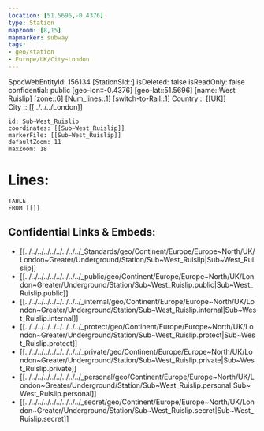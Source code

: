 ```yaml
---
location: [51.5696,-0.4376] 
type: Station 
mapzoom: [8,15] 
mapmarker: subway 
tags:
- geo/station
- Europe/UK/City~London
---
```

SpocWebEntityId: 156134
[StationSId::] 
isDeleted: false
isReadOnly: false
confidential: public
[geo-lon::-0.4376] 
[geo-lat::51.5696] 
[name::West Ruislip] 
[zone::6] 
[Num_lines::1] 
[switch-to-Rail::1] 
Country :: [[UK]]  
City :: [[../../../London]]  


```leaflet
id: Sub~West_Ruislip
coordinates: [[Sub~West_Ruislip]] 
markerFile: [[Sub~West_Ruislip]] 
defaultZoom: 11 
maxZoom: 18
```


# Lines: 
```dataview
TABLE 
FROM [[]] 
```

## Confidential Links & Embeds: 
- [[../../../../../../../../../_Standards/geo/Continent/Europe/Europe~North/UK/London~Greater/Underground/Station/Sub~West_Ruislip|Sub~West_Ruislip]] 
- [[../../../../../../../../../_public/geo/Continent/Europe/Europe~North/UK/London~Greater/Underground/Station/Sub~West_Ruislip.public|Sub~West_Ruislip.public]] 
- [[../../../../../../../../../_internal/geo/Continent/Europe/Europe~North/UK/London~Greater/Underground/Station/Sub~West_Ruislip.internal|Sub~West_Ruislip.internal]] 
- [[../../../../../../../../../_protect/geo/Continent/Europe/Europe~North/UK/London~Greater/Underground/Station/Sub~West_Ruislip.protect|Sub~West_Ruislip.protect]] 
- [[../../../../../../../../../_private/geo/Continent/Europe/Europe~North/UK/London~Greater/Underground/Station/Sub~West_Ruislip.private|Sub~West_Ruislip.private]] 
- [[../../../../../../../../../_personal/geo/Continent/Europe/Europe~North/UK/London~Greater/Underground/Station/Sub~West_Ruislip.personal|Sub~West_Ruislip.personal]] 
- [[../../../../../../../../../_secret/geo/Continent/Europe/Europe~North/UK/London~Greater/Underground/Station/Sub~West_Ruislip.secret|Sub~West_Ruislip.secret]] 
